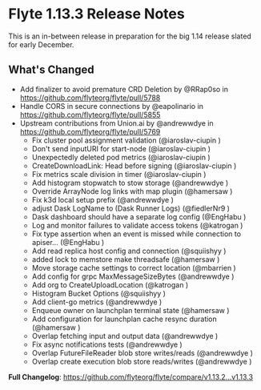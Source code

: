 # Flyte 1.13.3 Release Notes

This is an in-between release in preparation for the big 1.14 release slated for early December.

## What's Changed
* Add finalizer to avoid premature CRD Deletion by @RRap0so in https://github.com/flyteorg/flyte/pull/5788
* Handle CORS in secure connections by @eapolinario in https://github.com/flyteorg/flyte/pull/5855
* Upstream contributions from Union.ai by @andrewwdye in https://github.com/flyteorg/flyte/pull/5769
  - Fix cluster pool assignment validation (@iaroslav-ciupin )
  - Don't send inputURI for start-node (@iaroslav-ciupin )
  - Unexpectedly deleted pod metrics (@iaroslav-ciupin )
  - CreateDownloadLink: Head before signing (@iaroslav-ciupin )
  - Fix metrics scale division in timer (@iaroslav-ciupin )
  - Add histogram stopwatch to stow storage (@andrewwdye )
  - Override ArrayNode log links with map plugin (@hamersaw )
  - Fix k3d local setup prefix (@andrewwdye )
  - adjust Dask LogName to (Dask Runner Logs) (@fiedlerNr9 )
  - Dask dashboard should have a separate log config (@EngHabu )
  - Log and monitor failures to validate access tokens (@katrogan )
  - Fix type assertion when an event is missed while connection to apiser… (@EngHabu )
  - Add read replica host config and connection (@squiishyy )
  - added lock to memstore make threadsafe (@hamersaw )
  - Move storage cache settings to correct location (@mbarrien )
  - Add config for grpc MaxMessageSizeBytes (@andrewwdye )
  - Add org to CreateUploadLocation (@katrogan )
  - Histogram Bucket Options (@squiishyy )
  - Add client-go metrics (@andrewwdye )
  - Enqueue owner on launchplan terminal state (@hamersaw )
  - Add configuration for launchplan cache resync duration (@hamersaw )
  - Overlap fetching input and output data (@andrewwdye )
  - Fix async notifications tests (@andrewwdye )
  - Overlap FutureFileReader blob store writes/reads (@andrewwdye )
  - Overlap create execution blob store reads/writes (@andrewwdye )
  
**Full Changelog**: https://github.com/flyteorg/flyte/compare/v1.13.2...v1.13.3
